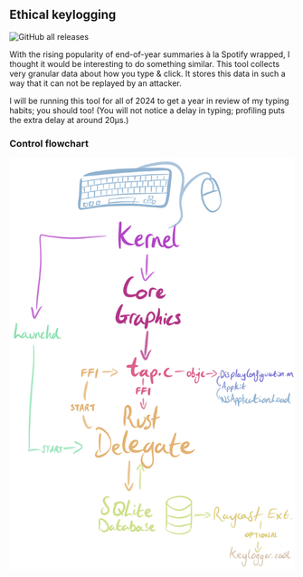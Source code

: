 ## Ethical keylogging

![GitHub all releases](https://img.shields.io/github/downloads/malted/keylogger.cool/total)

With the rising popularity of end-of-year summaries à la Spotify wrapped, I thought it would be interesting to do something similar.
This tool collects very granular data about how you type & click.
It stores this data in such a way that it can not be replayed by an attacker.

I will be running this tool for all of 2024 to get a year in review of my typing habits; you should too!
(You will not notice a delay in typing; profiling puts the extra delay at around 20μs.)

### Control flowchart

<picture>
  <source media="(max-width: 700px)" srcset="assets/flowchart.png" width="100%">
  <source media="(min-width: 701px)" srcset="assets/flowchart.png" width="50%">
  <img src="assets/flowchart.png" alt="control flowchart">
</picture>
